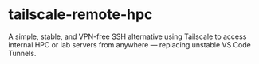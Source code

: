 # tailscale-remote-hpc
 A simple, stable, and VPN-free SSH alternative using Tailscale to access internal HPC or lab servers from anywhere — replacing unstable VS Code Tunnels.
